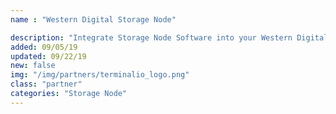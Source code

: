```yaml
---
name : "Western Digital Storage Node"

description: "Integrate Storage Node Software into your Western Digital Hard Drive"
added: 09/05/19
updated: 09/22/19
new: false
img: "/img/partners/terminalio_logo.png"
class: "partner"
categories: "Storage Node"
---
```

